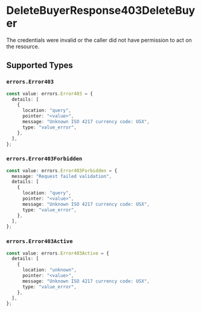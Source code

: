 # DeleteBuyerResponse403DeleteBuyer

The credentials were invalid or the caller did not have permission to act on the resource.


## Supported Types

### `errors.Error403`

```typescript
const value: errors.Error403 = {
  details: [
    {
      location: "query",
      pointer: "<value>",
      message: "Unknown ISO 4217 currency code: USX",
      type: "value_error",
    },
  ],
};
```

### `errors.Error403Forbidden`

```typescript
const value: errors.Error403Forbidden = {
  message: "Request failed validation",
  details: [
    {
      location: "query",
      pointer: "<value>",
      message: "Unknown ISO 4217 currency code: USX",
      type: "value_error",
    },
  ],
};
```

### `errors.Error403Active`

```typescript
const value: errors.Error403Active = {
  details: [
    {
      location: "unknown",
      pointer: "<value>",
      message: "Unknown ISO 4217 currency code: USX",
      type: "value_error",
    },
  ],
};
```

